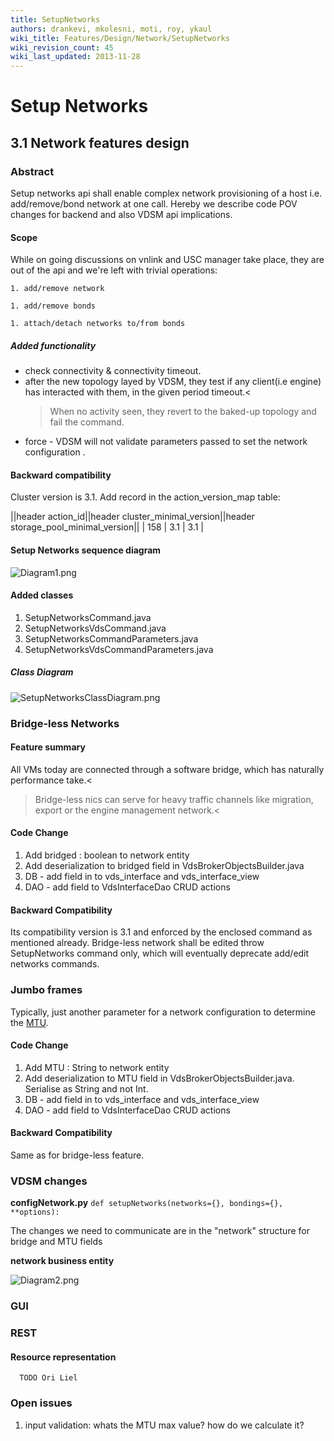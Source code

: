 ```yaml
---
title: SetupNetworks
authors: drankevi, mkolesni, moti, roy, ykaul
wiki_title: Features/Design/Network/SetupNetworks
wiki_revision_count: 45
wiki_last_updated: 2013-11-28
---
```


# Setup Networks

## 3.1 Network features design

### Abstract

Setup networks api shall enable complex network provisioning of a host i.e. add/remove/bond network at one call. Hereby we describe code POV changes for backend and also VDSM api implications.

#### Scope

While on going discussions on vnlink and USC manager take place, they are out of the api and we're left with trivial operations:

    1. add/remove network

    1. add/remove bonds

    1. attach/detach networks to/from bonds

##### Added functionality

*   check connectivity & connectivity timeout.
*   after the new topology layed by VDSM, they test if any client(i.e engine) has interacted with them, in the given period timeout.<
    > When no activity seen, they revert to the baked-up topology and fail the command.
*   force - VDSM will not validate parameters passed to set the network configuration .

#### Backward compatibility

Cluster version is 3.1. Add record in the action_version_map table:

||header action_id||header cluster_minimal_version||header storage_pool_minimal_version|| | 158 | 3.1 | 3.1 |

#### Setup Networks sequence diagram

![](Diagram1.png "Diagram1.png")

#### Added classes

1.  SetupNetworksCommand.java
2.  SetupNetworksVdsCommand.java
3.  SetupNetworksCommandParameters.java
4.  SetupNetworksVdsCommandParameters.java

##### Class Diagram

![](SetupNetworksClassDiagram.png "SetupNetworksClassDiagram.png")

### Bridge-less Networks

#### Feature summary

All VMs today are connected through a software bridge, which has naturally performance take.<
> Bridge-less nics can serve for heavy traffic channels like migration, export or the engine management network.<
>

#### Code Change

1.  Add bridged : boolean to network entity
2.  Add deserialization to bridged field in VdsBrokerObjectsBuilder.java
3.  DB - add field in to vds_interface and vds_interface_view
4.  DAO - add field to VdsInterfaceDao CRUD actions

#### Backward Compatibility

Its compatibility version is 3.1 and enforced by the enclosed command as mentioned already. Bridge-less network shall be edited throw SetupNetworks command only, which will eventually deprecate add/edit networks commands.

### Jumbo frames

Typically, just another parameter for a network configuration to determine the [MTU](http://en.wikipedia.org/wiki/Maximum_transmission_unit).

#### Code Change

1.  Add MTU : String to network entity
2.  Add deserialization to MTU field in VdsBrokerObjectsBuilder.java. Serialise as String and not Int.
3.  DB - add field in to vds_interface and vds_interface_view
4.  DAO - add field to VdsInterfaceDao CRUD actions

#### Backward Compatibility

Same as for bridge-less feature.

### VDSM changes

**configNetwork.py** `
 def setupNetworks(networks={}, bondings={}, **options):
`

The changes we need to communicate are in the "network" structure for bridge and MTU fields

**network business entity**

![](Diagram2.png "Diagram2.png")

### GUI

### REST

#### Resource representation

      TODO Ori Liel

### Open issues

1.  input validation: whats the MTU max value? how do we calculate it?
